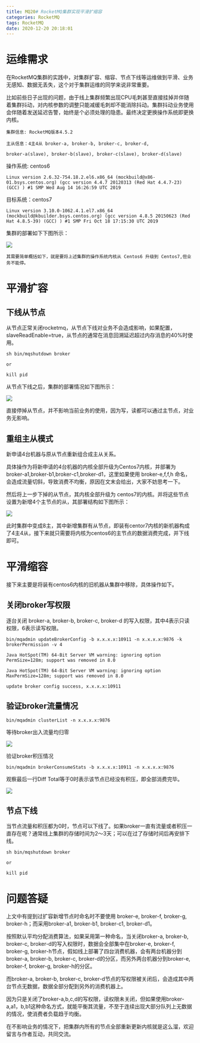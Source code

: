 ```yaml
---
title: MQ20# RocketMQ集群实现平滑扩缩容
categories: RocketMQ
tags: RocketMQ
date: 2020-12-20 20:18:01
---
```




# 运维需求

在RocketMQ集群的实践中，对集群扩容、缩容、节点下线等运维做到平滑、业务无感知、数据无丢失，这个对于集群运维的同学来说非常重要。

比如前些日子出现的问题，由于线上集群频繁出现CPU毛刺甚至直接挂掉并伴随着集群抖动，对内核参数的调整只能减缓毛刺却不能消除抖动。集群抖动业务使用会伴随着发送延迟告警，始终是个必须处理的隐患。最终决定更换操作系统即更换内核。

```
集群信息: RocketMQ版本4.5.2

主从信息：4主4从 broker-a, broker-b, broker-c, broker-d,

broker-a(slave), broker-b(slave), broker-c(slave), broker-d(slave)
```

操作系统: centos6

```
Linux version 2.6.32-754.18.2.el6.x86_64 (mockbuild@x86-01.bsys.centos.org) (gcc version 4.4.7 20120313 (Red Hat 4.4.7-23) (GCC) ) #1 SMP Wed Aug 14 16:26:59 UTC 2019
```

目标系统：centos7

```
Linux version 3.10.0-1062.4.1.el7.x86_64 (mockbuild@kbuilder.bsys.centos.org) (gcc version 4.8.5 20150623 (Red Hat 4.8.5-39) (GCC) ) #1 SMP Fri Oct 18 17:15:30 UTC 2019
```



集群的部署如下下图所示：

![](https://gitee.com/laoliangcode/md-picture/raw/master/img/20201219080526.png)

```
其需要简单概括如下，就是要将上述集群的操作系统内核从 Centos6 升级到 Centos7,但业务不能停。
```



# 平滑扩容

## 下线从节点

从节点正常关闭rocketmq，从节点下线对业务不会造成影响，如果配置，slaveReadEnable=true，从节点的通常在消息回溯延迟超过内存消息的40%时使用。

```
sh bin/mqshutdown broker

or

kill pid
```



从节点下线之后，集群的部署情况如下图所示：

![](https://gitee.com/laoliangcode/md-picture/raw/master/img/20201219080558.png)

直接停掉从节点，并不影响当前业务的使用，因为写，读都可以通过主节点，对业务无影响。

## 重组主从模式

新申请4台机器与原从节点重新组合成主从关系。

具体操作为将新申请的4台机器的内核全部升级为Centos7内核，并部署为 broker-a1,broker-b1,broker-c1,broker-d1，这里如果使用 broker-e,f,f,h 命名，会造成流量切斜，导致消费不均衡，原因在文末会给出，大家不妨思考一下。

然后将上一步下掉的从节点，其内核全部升级为 centos7的内核。并将这些节点设置为新增4个主节点的从，其部署结构如下图所示：

![](https://gitee.com/laoliangcode/md-picture/raw/master/img/20201219080619.png)

此时集群中变成8主，其中新增集群有从节点，即装有centor7内核的新机器构成了4主4从，接下来就只需要将内核为centos6的主节点的数据消费完成，并下线即可。



<!--more-->



# 平滑缩容

接下来主要是将装有centos6内核的旧机器从集群中移除，具体操作如下。

## 关闭broker写权限

逐台关闭 broker-a, broker-b, broker-c, broker-d 的写入权限，其中4表示只读权限，6表示读写权限。

```
bin/mqadmin updateBrokerConfig -b x.x.x.x:10911 -n x.x.x.x:9876 -k brokerPermission -v 4

Java HotSpot(TM) 64-Bit Server VM warning: ignoring option PermSize=128m; support was removed in 8.0

Java HotSpot(TM) 64-Bit Server VM warning: ignoring option MaxPermSize=128m; support was removed in 8.0

update broker config success, x.x.x.x:10911
```



## 验证broker流量情况

```
bin/mqadmin clusterList -n x.x.x.x:9876
```

等待broker出入流量均归零

![](https://gitee.com/laoliangcode/md-picture/raw/master/img/20201219080712.png)



验证broker积压情况

```
bin/mqadmin brokerConsumeStats -b x.x.x.x:10911 -n x.x.x.x:9876
```



观察最后一行Diff Total等于0时表示该节点已经没有积压，即全部消费完毕。

![](https://gitee.com/laoliangcode/md-picture/raw/master/img/20201219080746.png)



## 节点下线

当节点流量和积压都为0时，节点可以下线了。如果broker一直有流量或者积压一直存在呢？通常线上集群的存储时间为2～3天；可以在过了存储时间后再安排下线。

```
sh bin/mqshutdown broker

or

kill pid
```



# 问题答疑

上文中有提到过扩容新增节点时命名时不要使用 broker-e, broker-f, broker-g, broker-h；而采用broker-a1, broker-b1, broker-c1, broker-d1。

按照默认平均分配消费算法，如果采用第一种命名，当关闭broker-a, broker-b, broker-c, broker-d的写入权限时，数据会全部集中在broker-e, broker-f, broker-g, broker-h节点，假如线上部署了四台消费机器，会有两台机器分到broker-a, broker-b, broker-c, broker-d的分区，而另外两台机器分到broker-e, broker-f, broker-g, broker-h的分区。

而broker-a, broker-b, broker-c, broker-d节点的写权限被关闭后，会造成其中两台节点无数据，数据全部分配到另外的消费机器上。

因为只是关闭了broker-a,b,c,d的写权限，读权限未关闭，但如果使用broker-a,a1，b,b1这种命名方式，就能平衡其流量，不至于连续出现大部分队列上无数据的情况，使消费者负载趋于均衡。

在不影响业务的情况下，把集群内所有的节点全部重新更新内核就是这么溜，欢迎留言与作者互动，共同交流。